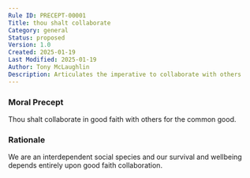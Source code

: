 ```yaml
---
Rule ID: PRECEPT-00001
Title: thou shalt collaborate
Category: general
Status: proposed
Version: 1.0
Created: 2025-01-19
Last Modified: 2025-01-19
Author: Tony McLaughlin
Description: Articulates the imperative to collaborate with others
---
```


### Moral Precept
Thou shalt collaborate in good faith with others for the common good.

### Rationale
We are an interdependent social species and our survival and wellbeing depends entirely upon good faith collaboration.
